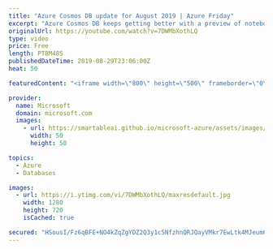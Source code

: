 ```yaml
---
title: "Azure Cosmos DB update for August 2019 | Azure Friday"
excerpt: "Azure Cosmos DB keeps getting better with a preview of notebook support, we've got Apache Spark, great new optimizations in queries, and idiomatic SDKs now on v3. Kirill Gavrylyuk is back once again with all the updates.'  00:46 Jupyter Notebooks and Apache Spark 03:21 Standalone Data Explorer with AD"
originalUrl: https://youtube.com/watch?v=7DWMbXothLQ
type: video
price: Free
length: PT8M48S
publishedDateTime: 2019-08-29T23:06:00Z
heat: 50

featuredContent: "<iframe width=\"800\" height=\"500\" frameborder=\"0\" src=\"https://www.youtube.com/embed/7DWMbXothLQ\" allow=\"accelerometer; autoplay; encrypted-media; gyroscope; picture-in-picture\" allowfullscreen></iframe>"

provider:
  name: Microsoft
  domain: microsoft.com
  images:
    - url: https://smartableai.github.io/microsoft-azure/assets/images/organizations/microsoft.com-50x50.jpg
      width: 50
      height: 50

topics:
  - Azure
  - Databases

images:
  - url: https://i.ytimg.com/vi/7DWMbXothLQ/maxresdefault.jpg
    width: 1280
    height: 720
    isCached: true

secured: "HSousI/Fz6qBFE+NO4kZqZgYDZ2Q3y1c5NfzhnQRJQayVMkr7EwLtk4MJeum6iUECphekct40Q/EVUTtNquqywv3fq/C2fD9MfneuVhUad+AD3pOgomOqx08H+eI8KtKmBMkRUhadhxX2OesFOtbmI9/O/aP88+J7eIF3LotUom/xMapBkz/e1v5rm0j5dEvK9j9D59hcmTWZQtIjIIos80HXWLpLwEF0f9vZUm8n86gevlw2idRQ9EtVt8RTdoCAT67OXyKqkJoorp/9ErEbM8x30SehKDoxsPhczrT8C1f/ID62fFffwLbjmBOOkM06DRtsmh5Lvs94xjNudkFykItFSdPMvW9scEN2cS8CC3MCWY6aNyONszvC1DSAJ6VnTxTQHLOpivK0cXolbvysCV+INzn69tHogUp+VESuQg=;3dtyFpC5u+VBshlzNU1cHQ=="
---
```


